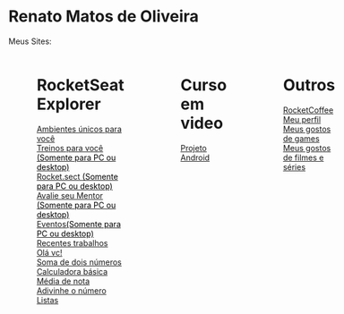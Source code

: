 # Renato Matos de Oliveira

Meus Sites:

<div style="display: flex;">
<div style="margin: 0 10%;">
  <h1>RocketSeat Explorer</h1>
<a href="https://sonrenato1506.github.io/Explorer-renato/exercicios-das-aulas/explorer2.2/projeto01/index.html">Ambientes únicos para você</a>
<br>
<a href="https://sonrenato1506.github.io/Explorer-renato/exercicios-das-aulas/explorer2.2/projeto02/index.html">Treinos para você <span style="color: black;">(Somente para PC ou desktop)</span></a>
<br>
<a href="https://sonrenato1506.github.io/Explorer-renato/exercicios-das-aulas/explorer2.2/recriando-layout-desafio/index.html#">Rocket.sect <span style="color: black;">(Somente para PC ou desktop)</span></a>
<br>
<a href="https://sonrenato1506.github.io/Explorer-renato/exercicios-das-aulas/explorer3.2/desafio-formularios/index.html">Avalie seu Mentor <span style="color: black;">(Somente para PC ou desktop)</span></a>
<br>
<a href="https://sonrenato1506.github.io/Explorer-renato/exercicios-das-aulas/explorer3.2/projeto03/index.html">Eventos<span style="color: black;">(Somente para PC ou desktop)</span></a>
<br>
<a href="https://sonrenato1506.github.io/Explorer-renato/exercicios-das-aulas/explorer3.2/projeto05/index.html">Recentes trabalhos</a>
<br>
<a href="https://sonrenato1506.github.io/Explorer-renato/exercicios-das-aulas/explorer4.3/01/index.html">Olá vc!</a>
<br>
<a href="https://sonrenato1506.github.io/Explorer-renato/exercicios-das-aulas/explorer4.3/02/index.html">Soma de dois números</a>
<br>
<a href="https://sonrenato1506.github.io/Explorer-renato/exercicios-das-aulas/explorer4.3/03/index.html">Calculadora básica</a>
<br>
<a href="https://sonrenato1506.github.io/Explorer-renato/exercicios-das-aulas/explorer4.3/04/index.html">Média de nota</a>
<br>
<a href="https://sonrenato1506.github.io/Explorer-renato/exercicios-das-aulas/explorer4.3/06/index.html">Adivinhe o número</a>
<br>
<a href="https://sonrenato1506.github.io/Explorer-renato/exercicios-das-aulas/explorer4.3/07/index.html">Listas</a>
<br>
</div>

<div style="margin: 0 10%;">
<h1>Curso em video</h1>

<a href="https://sonrenato1506.github.io/Curso-em-video/desafios/desafio10/Guanabara/android.html">Projeto Android</a>
<br>

</div>
<div style="margin: 0 10%;">
<h1>Outros</h1>
<a href="https://fabulous-froyo-a56ecd.netlify.app/">RocketCoffee</a>
<br>
<a href="https://renato-matos-perfil.netlify.app/">Meu perfil</a>
<br>
<a href="https://sonrenato1506.github.io/nlw-esports/">Meus gostos de games</a>
<br>
<a href="https://sonrenato1506.github.io/nlw-esports/index2.html">Meus gostos de filmes e séries</a>
</div>
<div>